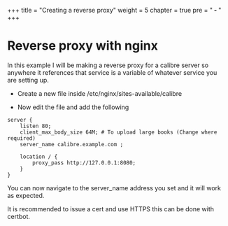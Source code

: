 +++
title = "Creating a reverse proxy"
weight = 5
chapter = true
pre = "<b> - </b>"
+++

# Reverse proxy with nginx

In this example I will be making a reverse proxy for a calibre server so anywhere it references that service is a variable of whatever service you are setting up.

- Create a new file inside /etc/nginx/sites-available/calibre

- Now edit the file and add the following

```
server {
    listen 80;
    client_max_body_size 64M; # To upload large books (Change where required)
    server_name calibre.example.com ;

    location / {
        proxy_pass http://127.0.0.1:8080;
    }
}
```

You can now navigate to the server_name address you set and it will work as expected.

It is recommended to issue a cert and use HTTPS this can be done with certbot.